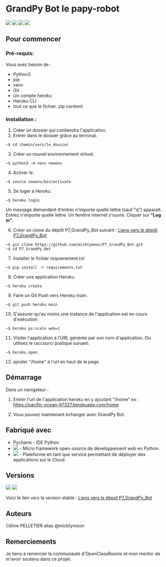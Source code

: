 # GrandPy Bot le papy-robot

<img src="https://img.shields.io/badge/python%20-%2314354C.svg?&style=for-the-badge&logo=python&logoColor=white"/> <img src="https://img.shields.io/badge/javascript%20-%23323330.svg?&style=for-the-badge&logo=javascript&logoColor=%23F7DF1E"/> <img src="https://img.shields.io/badge/html5%20-%23E34F26.svg?&style=for-the-badge&logo=html5&logoColor=white"/> <img src="https://img.shields.io/badge/css3%20-%231572B6.svg?&style=for-the-badge&logo=css3&logoColor=white"/>

## Pour commencer
### Pré-requis:
Vous avez besoin de : 
  * Python3
  * pip
  * venv
  * Git
  * Un compte heroku
  * Heroku CLI
  * tout ce que le fichier .zip contient
  
### Installation : 

1. Créer un dossier qui contiendra l'application.
2. Entrer dans le dossier grâce au terminal.
```
~$ cd chemin/vers/le_dossier
```
3. Créer un nouvel environnement virtuel.
```
~$ python3 -m venv newenv
```
4. Activer le.
```
~$ source newenv/bin/activate
```
5. Se loger à Heroku.
```
~$ heroku login
```
Un message demandant d'entrer n'importe quelle lettre (sauf "q") apparait.
Entrez n'importe quelle lettre.
Un fenêtre internet s'ouvre.
Cliquer sur __"Log in"__.

6. Créer un clone du dépôt P7_GrandPy_Bot suivant : 
[Liens vers le dépôt P7_GrandPy_Bot](https://github.com/micktymoon/P7_GrandPy_Bot.git)
```
~$ git clone https://github.com/micktymoon/P7_GrandPy_Bot.git
~$ cd P7_GrandPy_Bot
```
7. Installer le fichier requierement.txt
```
~$ pip install -r requirements.txt
```
8. Créer une application Heroku.
```
~$ heroku create
```
9. Faire un Git Push vers Heroku main.
```
~$ git push heroku main
```
10. S'assurer qu'au moins une instance de l'application est en cours d'exécution.
```
~$ heroku ps:scale web=1
```
11. Visiter l'application à l'URL générée par son nom d'application. Ou utilisez le raccourci pratique suivant:
```
~$ heroku open
```
12. ajouter "/home" à l'url en haut de la page.

## Démarrage

Dans un navigateur :
1. Entrer l'url de l'application heroku en y ajoutant "/home"
ex : https://pacific-ocean-97327.herokuapp.com/home

2. Vous pouvez maintenant échanger avec GrandPy Bot.

## Fabriqué avec

   * Pycharm - IDE Python
   *  <img src="https://img.shields.io/badge/flask%20-%23000.svg?&style=for-the-badge&logo=flask&logoColor=white"/> - Micro framework open-source de développement web en Python.
   *  <img src="https://img.shields.io/badge/heroku%20-%23430098.svg?&style=for-the-badge&logo=heroku&logoColor=white"/> - Plateforme en tant que service permettant de déployer des applications sur le Cloud.
 
## Versions
<img src="https://img.shields.io/badge/git%20-%23F05033.svg?&style=for-the-badge&logo=git&logoColor=white"/> <img src="https://img.shields.io/badge/github%20-%23121011.svg?&style=for-the-badge&logo=github&logoColor=white"/>

Voici le lien vers la version stable : 
[Liens vers le dépot P7_GrandPy_Bot](https://github.com/micktymoon/P7_GrandPy_Bot)

## Auteurs

Céline PELLETIER alias @micktymoon

## Remerciements

Je tiens à remercier la communauté d'OpenClassRooms et mon mentor de m'avoir soutenu dans ce projet.

